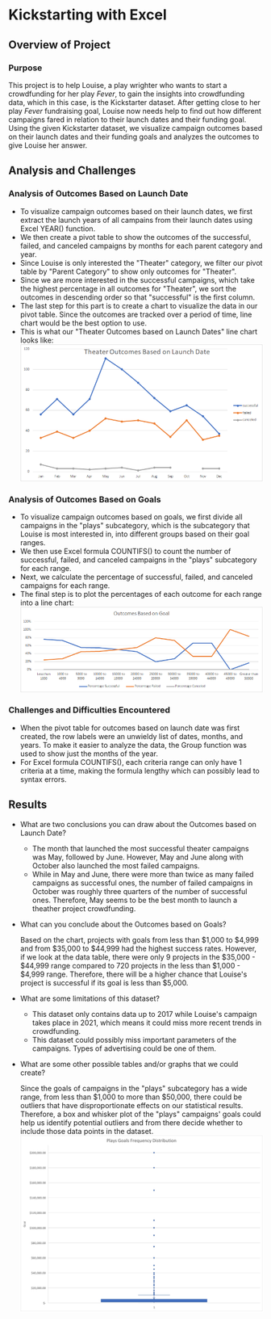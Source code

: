 # Kickstarting with Excel

## Overview of Project

### Purpose
This project is to help Louise, a play wrighter who wants to start a crowdfunding for her play *Fever*, to gain the insights into crowdfunding data, which in this case, is the Kickstarter dataset.
After getting close to her play *Fever* fundraising goal, Louise now needs help to find out how different campaigns fared in relation to their launch dates and their funding goal.
Using the given Kickstarter dataset, we visualize campaign outcomes based on their launch dates and their funding goals and analyzes the outcomes to give Louise her answer.

## Analysis and Challenges

### Analysis of Outcomes Based on Launch Date
* To visualize campaign outcomes based on their launch dates, we first extract the launch years of all campains from their launch dates using Excel YEAR() function.
* We then create a pivot table to show the outcomes of the successful, failed, and canceled campaigns by months for each parent category and year.
* Since Louise is only interested the "Theater" category, we filter our pivot table by "Parent Category" to show only outcomes for "Theater".
* Since we are more interested in the successful campaigns, which take the highest percentage in all outcomes for "Theater", we sort the outcomes in descending order so that "successful" is the first column.
* The last step for this part is to create a chart to visualize the data in our pivot table. Since the outcomes are tracked over a period of time, line chart would be the best option to use.
* This is what our "Theater Outcomes based on Launch Dates" line chart looks like:
!["Theater Outcomes based on Launch Dates" Line Chart](https://github.com/nhipqnguyen/kickstarter-analysis/blob/main/Resources/Theater_Outcomes_vs_Launch.png)
	
### Analysis of Outcomes Based on Goals
* To visualize campaign outcomes based on goals, we first divide all campaigns in the "plays" subcategory, which is the subcategory that Louise is most interested in, into different groups based on their goal ranges.
* We then use Excel formula COUNTIFS() to count the number of successful, failed, and canceled campaigns in the "plays" subcategory for each range.
* Next, we calculate the percentage of successful, failed, and canceled campaigns for each range.
* The final step is to plot the percentages of each outcome for each range into a line chart:
!["Plays Outcomes based on Goals" Line Chart](https://github.com/nhipqnguyen/kickstarter-analysis/blob/main/Resources/Outcomes_vs_Goals.png)  

### Challenges and Difficulties Encountered
* When the pivot table for outcomes based on launch date was first created, the row labels were an unwieldy list of dates, months, and years. To make it easier to analyze the data, the Group function was used to show just the months of the year.
* For Excel formula COUNTIFS(), each criteria range can only have 1 criteria at a time, making the formula lengthy which can possibly lead to syntax errors.

## Results

- What are two conclusions you can draw about the Outcomes based on Launch Date?

  * The month that launched the most successful theater campaigns was May, followed by June. However, May and June along with October also launched the most failed campaigns.
  * While in May and June, there were more than twice as many failed campaigns as successful ones, the number of failed campaigns in October was roughly three quarters of the number of successful ones. Therefore, May seems to be the best month to launch a theather project crowdfunding.

- What can you conclude about the Outcomes based on Goals?

  Based on the chart, projects with goals from less than $1,000 to $4,999 and from $35,000 to $44,999 had the highest success rates. However, if we look at the data table, there were only 9 projects in the $35,000 - $44,999 range compared to 720 projects in the less than $1,000 - $4,999 range. Therefore, there will be a higher chance that Louise's project is successful if its goal is less than $5,000.

- What are some limitations of this dataset?

  * This dataset only contains data up to 2017 while Louise's campaign takes place in 2021, which means it could miss more recent trends in crowdfunding.
  * This dataset could possibly miss important parameters of the campaigns. Types of advertising could be one of them.

- What are some other possible tables and/or graphs that we could create?

  Since the goals of campaigns in the "plays" subcategory has a wide range, from less than $1,000 to more than $50,000, there could be outliers that have disproportionate effects on our statistical results. Therefore, a box and whisker plot of the "plays" campaigns' goals could help us identify potential outliers and from there decide whether to include those data points in the dataset.
!["Plays Goals Frequency Distribution" Box and Whisker Plot](https://github.com/nhipqnguyen/kickstarter-analysis/blob/main/Resources/Plays_Goals_Frequency_Distribution.png)
